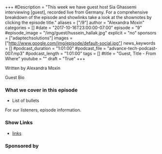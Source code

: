 +++
#Description = "This week we have guest host Sia Ghassemi interviewing [guest], recorded live from Germany. For a comprehensive breakdown of the episode and showlinks take a look at the shownotes by clicking the episode title."
aliases = ["/9"]
author = "Alexandra Moxin"
categories = []
#date = "2017-10-16T23:00:00-07:00"
episode = "9"
#episode_image = "/img/guest/hussein_hallak.jpg"
explicit = "no"
sponsors = ["adaptechsolutions"]
images = ["http://www.google.com/img/episode/default-social.jpg"]
news_keywords = []
#podcast_duration = "1:01:00"
#podcast_file = "advance-tech-podcast-007.mp3"
#podcast_length = "1:01:00"
tags = []
#title = "Guest, Title - From Where"
youtube = ""
draft = "True"
+++

Written by Alexandra Moxin

Guest Bio

### What we cover in this episode

* List of bullets

 For our listeners, episode information.

### Show Links
* [links]()


### Sponsored by


